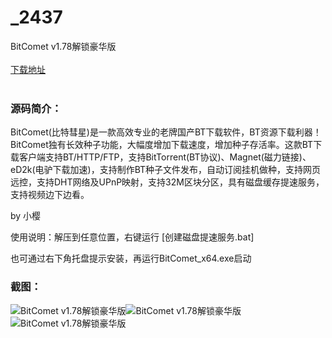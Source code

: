 # _2437
BitComet v1.78解锁豪华版
<br/></br>
[下载地址](https://www.uuid2.com/2437.html "下载地址")
<br/></br>
<h3>源码简介：</h3>
<p>BitComet(比特彗星)是一款高效专业的老牌国产BT下载软件，BT资源下载利器！BitComet独有长效种子功能，大幅度增加下载速度，增加种子存活率。这款BT下载客户端支持BT/HTTP/FTP，支持BitTorrent(BT协议)、Magnet(磁力链接)、eD2k(电驴下载加速)，支持制作BT种子文件发布，自动订阅挂机做种，支持网页远控，支持DHT网络及UPnP映射，支持32M区块分区，具有磁盘缓存提速服务，支持视频边下边看。<p>
<p>by 小樱<p>
<p>使用说明：解压到任意位置，右键运行 [创建磁盘提速服务.bat]<p>
<p>也可通过右下角托盘提示安装，再运行BitComet_x64.exe启动<p>
<h3>截图：</h3>
<img src="https://www.uuid2.com/wp-content/uploads/img/202107/92aa2e8580.png" alt="BitComet v1.78解锁豪华版"><img src="https://www.uuid2.com/wp-content/uploads/img/202107/b3fb700765.jpg" alt="BitComet v1.78解锁豪华版"><img src="https://www.uuid2.com/wp-content/uploads/img/202107/a0fa825620.png" alt="BitComet v1.78解锁豪华版">
